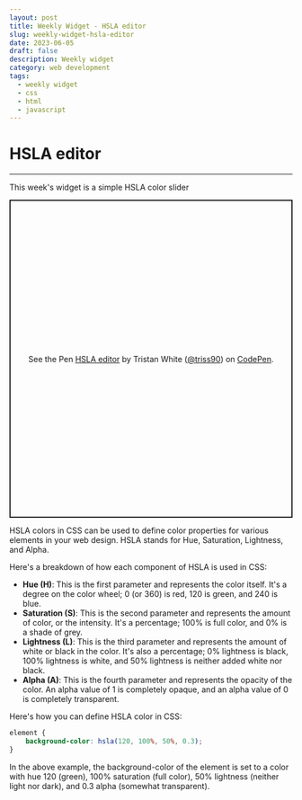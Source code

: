 ```yaml
---
layout: post
title: Weekly Widget - HSLA editor
slug: weekly-widget-hsla-editor
date: 2023-06-05
draft: false
description: Weekly widget
category: web development
tags:
  - weekly widget
  - css
  - html
  - javascript
---
```


# HSLA editor

<p class='timestamp'><time datetime='05-06-2023'05-06-2023</time></p>
<hr>

This week's widget is a simple HSLA color slider

<p class="codepen" data-height="566.2734375" data-default-tab="result" data-slug-hash="JjbqWKK" data-user="triss90" style="height: 566.2734375px; box-sizing: border-box; display: flex; align-items: center; justify-content: center; border: 2px solid; margin: 1em 0; padding: 1em;">
  <span>See the Pen <a href="https://codepen.io/triss90/pen/JjbqWKK">
  HSLA editor</a> by Tristan  White (<a href="https://codepen.io/triss90">@triss90</a>)
  on <a href="https://codepen.io">CodePen</a>.</span>
</p>
<script async src="https://cpwebassets.codepen.io/assets/embed/ei.js"></script>

HSLA colors in CSS can be used to define color properties for various elements in your web design. HSLA stands for Hue, Saturation, Lightness, and Alpha.

Here's a breakdown of how each component of HSLA is used in CSS:

- **Hue (H)**: This is the first parameter and represents the color itself. It's a degree on the color wheel; 0 (or 360) is red, 120 is green, and 240 is blue.
- **Saturation (S)**: This is the second parameter and represents the amount of color, or the intensity. It's a percentage; 100% is full color, and 0% is a shade of grey.
- **Lightness (L)**: This is the third parameter and represents the amount of white or black in the color. It's also a percentage; 0% lightness is black, 100% lightness is white, and 50% lightness is neither added white nor black.
- **Alpha (A)**: This is the fourth parameter and represents the opacity of the color. An alpha value of 1 is completely opaque, and an alpha value of 0 is completely transparent.

Here's how you can define HSLA color in CSS:

```CSS
element {
    background-color: hsla(120, 100%, 50%, 0.3);
}
```

In the above example, the background-color of the element is set to a color with hue 120 (green), 100% saturation (full color), 50% lightness (neither light nor dark), and 0.3 alpha (somewhat transparent).

